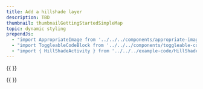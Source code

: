 ```yaml
---
title: Add a hillshade layer
description: TBD
thumbnail: thumbnailGettingStartedSimpleMap
topic: dynamic styling
prependJs:
  - "import AppropriateImage from '../../../components/appropriate-image'"
  - "import ToggleableCodeBlock from '../../../components/toggleable-code-block'"
  - "import { HillShadeActivity } from '../../../example-code/HillShadeActivity.js'"
---
```


{{
  <AppropriateImage 
    imageId="exampleHillshading"
  />
}}

<!-- Any notes about this example would go here.  -->

{{
  <ToggleableCodeBlock 
    codeSnippet={exampleHillshading}
  />
}}
